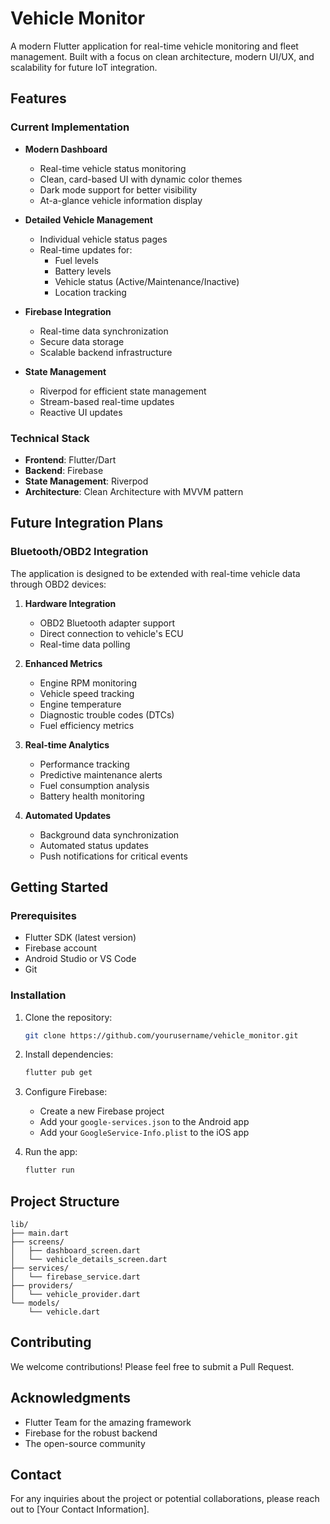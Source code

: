# Vehicle Monitor

A modern Flutter application for real-time vehicle monitoring and fleet management. Built with a focus on clean architecture, modern UI/UX, and scalability for future IoT integration.

## Features

### Current Implementation
- **Modern Dashboard**
  - Real-time vehicle status monitoring
  - Clean, card-based UI with dynamic color themes
  - Dark mode support for better visibility
  - At-a-glance vehicle information display

- **Detailed Vehicle Management**
  - Individual vehicle status pages
  - Real-time updates for:
    - Fuel levels
    - Battery levels
    - Vehicle status (Active/Maintenance/Inactive)
    - Location tracking

- **Firebase Integration**
  - Real-time data synchronization
  - Secure data storage
  - Scalable backend infrastructure

- **State Management**
  - Riverpod for efficient state management
  - Stream-based real-time updates
  - Reactive UI updates

### Technical Stack
- **Frontend**: Flutter/Dart
- **Backend**: Firebase
- **State Management**: Riverpod
- **Architecture**: Clean Architecture with MVVM pattern

## Future Integration Plans

### Bluetooth/OBD2 Integration
The application is designed to be extended with real-time vehicle data through OBD2 devices:

1. **Hardware Integration**
   - OBD2 Bluetooth adapter support
   - Direct connection to vehicle's ECU
   - Real-time data polling

2. **Enhanced Metrics**
   - Engine RPM monitoring
   - Vehicle speed tracking
   - Engine temperature
   - Diagnostic trouble codes (DTCs)
   - Fuel efficiency metrics

3. **Real-time Analytics**
   - Performance tracking
   - Predictive maintenance alerts
   - Fuel consumption analysis
   - Battery health monitoring

4. **Automated Updates**
   - Background data synchronization
   - Automated status updates
   - Push notifications for critical events

## Getting Started

### Prerequisites
- Flutter SDK (latest version)
- Firebase account
- Android Studio or VS Code
- Git

### Installation
1. Clone the repository:
   ```bash
   git clone https://github.com/yourusername/vehicle_monitor.git
   ```

2. Install dependencies:
   ```bash
   flutter pub get
   ```

3. Configure Firebase:
   - Create a new Firebase project
   - Add your `google-services.json` to the Android app
   - Add your `GoogleService-Info.plist` to the iOS app

4. Run the app:
   ```bash
   flutter run
   ```

## Project Structure
```
lib/
├── main.dart
├── screens/
│   ├── dashboard_screen.dart
│   └── vehicle_details_screen.dart
├── services/
│   └── firebase_service.dart
├── providers/
│   └── vehicle_provider.dart
└── models/
    └── vehicle.dart
```

## Contributing
We welcome contributions! Please feel free to submit a Pull Request.


## Acknowledgments
- Flutter Team for the amazing framework
- Firebase for the robust backend
- The open-source community

## Contact
For any inquiries about the project or potential collaborations, please reach out to [Your Contact Information].
